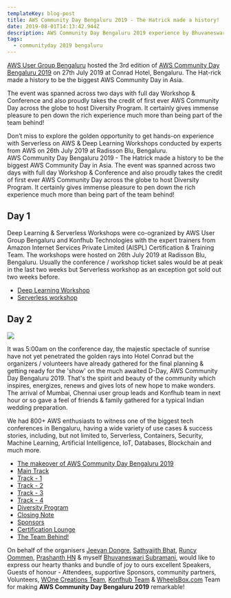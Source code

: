 ```yaml
---
templateKey: blog-post
title: AWS Community Day Bengaluru 2019 - The Hatrick made a history!
date: 2019-08-01T14:13:42.944Z
description: AWS Community Day Bengaluru 2019 experience by Bhuvaneswari Subramani
tags:
  - communityday 2019 bengaluru
---
```

[AWS User Group Bengaluru](https://www.awsugblr.in/) hosted the 3rd edition of [AWS Community Day Bengaluru 2019](https://communityday.awsugblr.in/)  on 27th July 2019 at Conrad Hotel, Bengaluru. The Hat-rick made a history to be the biggest AWS Community Day in Asia. 

The event was spanned across two days with full day Workshop & Conference and also proudly takes the credit of first ever AWS Community Day across the globe to host Diversity Program. It certainly gives immense pleasure to pen down the rich experience much more than being part of the team behind!

Don’t miss to explore the golden opportunity to get hands-on experience with Serverless on AWS & Deep Learning Workshops conducted by experts from AWS on 26th July 2019 at Radisson Blu, Bengaluru.\
AWS Community Day Bengaluru 2019 - The Hatrick made a history to be the biggest AWS Community Day in Asia. The event was spanned across two days with full day Workshop & Conference and also proudly takes the credit of first ever AWS Community Day across the globe to host Diversity Program. It certainly gives immense pleasure to pen down the rich experience much more than being part of the team behind!

## **Day 1**



Deep Learning & Serverless Workshops were co-ogranized by AWS User Group Bengaluru and Konfhub Technologies with the expert trainers from Amazon Internet Services Private Limited (AISPL) Certification & Training Team. The workshops were hosted on 26th July 2019 at Radisson Blu, Bengaluru. Usually the conference / workshop ticket sales would be at peak in the last two weeks but Serverless workshop as an exception got sold out two weeks before.  

* [Deep Learning Workshop](https://www.awsugblr.in/blog/2019-08-01-acd2019-deep-learning-workshop/)
* [Serverless workshop](https://www.awsugblr.in/blog/2019-08-03-acd2019-serverless-workshop/)

## Day 2

![](/img/mainpic.jpg)

It was 5:00am on the conference day, the majestic spectacle of sunrise have not yet penetrated the golden rays into Hotel Conrad but the organizers / volunteers have already gathered for the final planning & getting ready for the 'show' on the much awaited D-Day, AWS Community Day Bengaluru 2019. That's the spirit and beauty of the community which inspires, energizes, renews and gives lots of new hope to make wonders. The arrival of Mumbai, Chennai user group leads and Konfhub team in next hour or so gave a feel of friends & family gathered for a typical Indian wedding preparation. 

We had 800+ AWS enthusiasts to witness one of the biggest tech conferences in Bengaluru, having a wide variety of use cases & success stories, including, but not limited to, Serverless, Containers, Security, Machine Learning, Artificial Intelligence, IoT, Databases, Blockchain and much more.

* [The makeover of AWS Community Day Bengaluru 2019](https://www.awsugblr.in/blog/2019-08-05-aws-community-day-bengaluru-2019-the-makeover/)
* [Main Track](https://www.awsugblr.in/blog/2019-08-05-aws-community-day-bengaluru-2019-main-track)
* [Track - 1](https://www.awsugblr.in/blog/2019-08-05-aws-community-day-bengaluru-2019-track-1)
* [Track - 2](https://www.awsugblr.in/blog/2019-08-05-aws-community-day-bengaluru-2019-track-2)
* [Track - 3](https://www.awsugblr.in/blog/2019-08-05-aws-community-day-bengaluru-2019-track-3)
* [Track - 4](https://www.awsugblr.in/blog/2019-08-05-aws-community-day-bengaluru-2019-track-4)
* [Diversity Program](https://www.awsugblr.in/blog/2019-08-05-acd2019-diversity-program)
* [Closing Note](https://www.awsugblr.in/blog/2019-08-05-aws-community-day-bengaluru-2019-closing-note)
* [Sponsors](Sponsors)
* [Certification Lounge](<https://www.awsugblr.in/blog/2019-08-05-aws-community-day-bengaluru-2019-Certification Lounge>)
* [The Team Behind!](https://www.awsugblr.in/blog/entries/2019-08-05-aws-community-day-bengaluru-2019-the-team-behind)

On behalf of the organisers [Jeevan Dongre](https://www.linkedin.com/in/jeevandongre/), [Sathyajith Bhat](https://www.linkedin.com/in/sathyabhat/), [Runcy Oommen](https://www.linkedin.com/in/runcyoommen/), [Prashanth HN](https://www.linkedin.com/in/hnprashanth/) & myself [Bhuvaneswari Subramani](https://www.linkedin.com/in/bhuvanas/), would like to express our hearty thanks and bundle of joy to ours excellent Speakers, Guests of honour - Attendees, supportive Sponsors, community partners, Volunteers, [WOne Creations Team](https://www.facebook.com/Wonecreations/), [Konfhub Team](https://konfhub.com/) & [WheelsBox.com](WheelsBox.com) Team for making **AWS Community Day Bengaluru 2019** remarkable!
